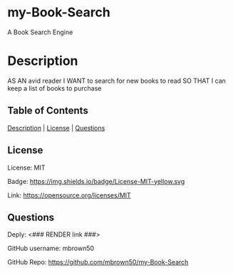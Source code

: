   # my-Book-Search
  A Book Search Engine

  # Description
  AS AN avid reader
  I WANT to search for new books to read
  SO THAT I can keep a list of books to purchase
  
  ## Table of Contents

  [Description](#description) | [License](#license) | [Questions](#questions)

  ## License
  
  License: MIT
  
  Badge: https://img.shields.io/badge/License-MIT-yellow.svg
  
  Link: https://opensource.org/licenses/MIT
  
  ## Questions

  Deply: <### RENDER link ###>

  GitHub username: mbrown50

  GitHub Repo: https://github.com/mbrown50/my-Book-Search